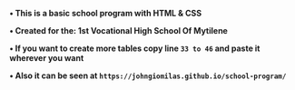 **• This is a basic school program with HTML & CSS**

**• Created for the: 1st Vocational High School Of Mytilene**

**• If you want to create more tables copy line `33 to 46` and paste it wherever you want**

**• Also it can be seen at `https://johngiomilas.github.io/school-program/`**
